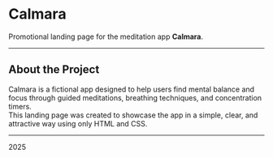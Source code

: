 # Calmara

Promotional landing page for the meditation app **Calmara**.

---

## About the Project

Calmara is a fictional app designed to help users find mental balance and focus through guided meditations, breathing techniques, and concentration timers.  
This landing page was created to showcase the app in a simple, clear, and attractive way using only HTML and CSS.

---

2025
